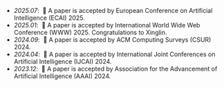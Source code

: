 - *2025.07*: &nbsp;🎉 A paper is accepted by European Conference on Artificial Intelligence (ECAI) 2025.
- *2025.01*: &nbsp;🎉 A paper is accepted by International World Wide Web Conference (WWW) 2025. Congratulations to Xinglin.
- *2024.09*: &nbsp;🎉 A paper is accepted by ACM Computing Surveys (CSUR) 2024.
- *2024.04*: &nbsp;🎉 A paper is accepted by International Joint Conferences on Artificial Intelligence (IJCAI) 2024.
- *2023.12*: &nbsp;🎉 A paper is accepted by Association for the Advancement of Artificial Intelligence (AAAI) 2024.